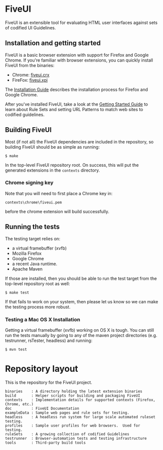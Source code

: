 # FiveUI

FiveUI is an extensible tool for evaluating HTML user interfaces
against sets of codified UI Guidelines.

## Installation and getting started

FiveUI is a basic browser extension with support for Firefox and
Google Chrome. If you're familiar with browser extensions, you can
quickly install FiveUI from the binaries:

 - Chrome: [fiveui.crx](http://galoisinc.github.com/FiveUI/binaries/fiveui.crx)
 - FireFox: [fiveui.xpi](http://galoisinc.github.com/FiveUI/binaries/fiveui.xpi)

The [Installation Guide](doc/manual_src/install.md) describes the
installation process for Firefox and Google Chrome.

After you've installed FiveUI, take a look at the [Getting Started
Guide](doc/manual_src/gettingStarted.md) to learn about Rule Sets and
setting URL Patterns to match web sites to codified guidelines.

## Building FiveUI

Most (if not all) the FiveUI dependencies are included in the
repository, so building FiveUI should be as simple as running:

    $ make

In the top-level FiveUI repository root.  On success, this will put
the generated extensions in the `contexts` directory.

### Chrome signing key

Note that you will need to first place a Chrome key in:

    contexts\chrome\fiveui.pem

before the chrome extension will build successfully.

## Running the tests

The testing target relies on:

 - a virtual framebuffer (xvfb)
 - Mozilla Firefox
 - Google Chrome
 - a recent Java runtime.
 - Apache Maven

If those are installed, then you should be able to run the test target
from the top-level repository root as well:

    $ make test

If that fails to work on your system, then please let us know so we
can make the testing process more robust.

### Testing a Mac OS X Installation ###

Getting a virtual framebuffer (xvfb) working on OS X is tough. You can still
run the tests manually by going to any of the maven project directories
(e.g. testrunner, rsTester, headless) and running:

    $ mvn test

# Repository layout

This is the repository for the FiveUI project.

```
binaries    : A directory holding the latest extension binaries
build       : Helper scripts for building and packaging FiveUI
contexts    : Implementation details for supported contexts (Firefox, Chrome, etc.)
doc         : FiveUI Documentation
exampleData : Sample web pages and rule sets for testing.
headless    : A headless run system for large scale automated ruleset testing.
profiles    : Sample user profiles for web browsers.  Used for testing.
ruleSets    : A growing collection of codified Guidelines
testrunner  : Browser-automation tests and testing infrastructure
tools       : Third-party build tools
```
